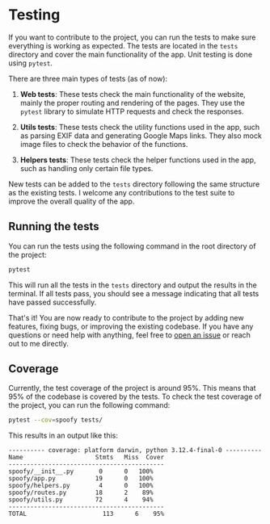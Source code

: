 # Testing

If you want to contribute to the project, you can run the tests to make sure everything is working as expected. The tests are located in the `tests` directory and cover the main functionality of the app. Unit testing is done using `pytest`.

There are three main types of tests (as of now):

1. **Web tests**: These tests check the main functionality of the website, mainly the proper routing and rendering of the pages. They use the `pytest` library to simulate HTTP requests and check the responses.

2. **Utils tests**: These tests check the utility functions used in the app, such as parsing EXIF data and generating Google Maps links. They also mock image files to check the behavior of the functions.

3. **Helpers tests**: These tests check the helper functions used in the app, such as handling only certain file types.

New tests can be added to the `tests` directory following the same structure as the existing tests. I welcome any contributions to the test suite to improve the overall quality of the app.

## Running the tests

You can run the tests using the following command in the root directory of the project:

```bash
pytest
```

This will run all the tests in the `tests` directory and output the results in the terminal. If all tests pass, you should see a message indicating that all tests have passed successfully.

That's it! You are now ready to contribute to the project by adding new features, fixing bugs, or improving the existing codebase. If you have any questions or need help with anything, feel free to [open an issue](https://github.com/dikayx/spoofy/issues) or reach out to me directly.

## Coverage

Currently, the test coverage of the project is around 95%. This means that 95% of the codebase is covered by the tests. To check the test coverage of the project, you can run the following command:

```bash
pytest --cov=spoofy tests/
```

This results in an output like this:

```
---------- coverage: platform darwin, python 3.12.4-final-0 ----------
Name                    Stmts   Miss  Cover
-------------------------------------------
spoofy/__init__.py       0      0   100%
spoofy/app.py           19      0   100%
spoofy/helpers.py        4      0   100%
spoofy/routes.py        18      2    89%
spoofy/utils.py         72      4    94%
-------------------------------------------
TOTAL                     113      6    95%
```
